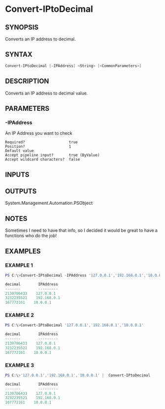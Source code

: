 ﻿# Convert-IPtoDecimal
## SYNOPSIS
Converts an IP address to decimal.

## SYNTAX
```powershell
Convert-IPtoDecimal [-IPAddress] <String> [<CommonParameters>]
```

## DESCRIPTION
Converts an IP address to decimal value.

## PARAMETERS
### -IPAddress <String>
An IP Address you want to check
```
Required?                    true
Position?                    1
Default value
Accept pipeline input?       true (ByValue)
Accept wildcard characters?  false
```

## INPUTS


## OUTPUTS
System.Management.Automation.PSObject

## NOTES
Sometimes I need to have that info, so I decided it would be great to have a functions who do the job!

## EXAMPLES
### EXAMPLE 1
```powershell
PS C:\>Convert-IPtoDecimal -IPAddress '127.0.0.1','192.168.0.1','10.0.0.1'

decimal        IPAddress
-------        ---------
2130706433    127.0.0.1
3232235521    192.168.0.1
167772161    10.0.0.1
```

 
### EXAMPLE 2
```powershell
PS C:\>Convert-IPtoDecimal '127.0.0.1','192.168.0.1','10.0.0.1'

decimal        IPAddress
-------        ---------
2130706433    127.0.0.1
3232235521    192.168.0.1
167772161    10.0.0.1
```

 
### EXAMPLE 3
```powershell
PS C:\>'127.0.0.1','192.168.0.1','10.0.0.1' |  Convert-IPtoDecimal

decimal        IPAddress
-------        ---------
2130706433    127.0.0.1
3232235521    192.168.0.1
167772161    10.0.0.1
```



